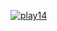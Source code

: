 <a href="https://lahmuack.github.io/lahnmah2024/"><img src="https://i.ibb.co.com/ng840RY/play14.gif" alt="play14" border="0"></a>

